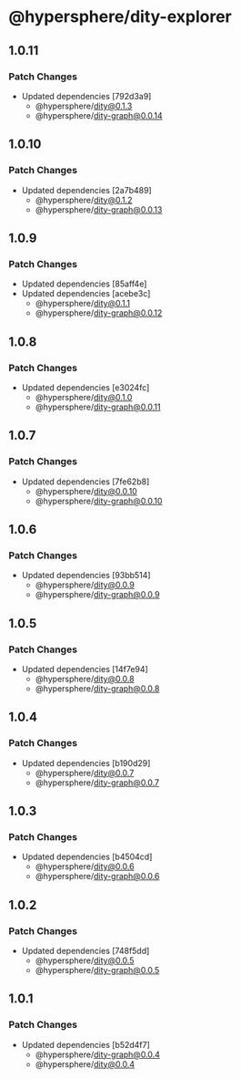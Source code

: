 # @hypersphere/dity-explorer

## 1.0.11

### Patch Changes

- Updated dependencies [792d3a9]
  - @hypersphere/dity@0.1.3
  - @hypersphere/dity-graph@0.0.14

## 1.0.10

### Patch Changes

- Updated dependencies [2a7b489]
  - @hypersphere/dity@0.1.2
  - @hypersphere/dity-graph@0.0.13

## 1.0.9

### Patch Changes

- Updated dependencies [85aff4e]
- Updated dependencies [acebe3c]
  - @hypersphere/dity@0.1.1
  - @hypersphere/dity-graph@0.0.12

## 1.0.8

### Patch Changes

- Updated dependencies [e3024fc]
  - @hypersphere/dity@0.1.0
  - @hypersphere/dity-graph@0.0.11

## 1.0.7

### Patch Changes

- Updated dependencies [7fe62b8]
  - @hypersphere/dity@0.0.10
  - @hypersphere/dity-graph@0.0.10

## 1.0.6

### Patch Changes

- Updated dependencies [93bb514]
  - @hypersphere/dity@0.0.9
  - @hypersphere/dity-graph@0.0.9

## 1.0.5

### Patch Changes

- Updated dependencies [14f7e94]
  - @hypersphere/dity@0.0.8
  - @hypersphere/dity-graph@0.0.8

## 1.0.4

### Patch Changes

- Updated dependencies [b190d29]
  - @hypersphere/dity@0.0.7
  - @hypersphere/dity-graph@0.0.7

## 1.0.3

### Patch Changes

- Updated dependencies [b4504cd]
  - @hypersphere/dity@0.0.6
  - @hypersphere/dity-graph@0.0.6

## 1.0.2

### Patch Changes

- Updated dependencies [748f5dd]
  - @hypersphere/dity@0.0.5
  - @hypersphere/dity-graph@0.0.5

## 1.0.1

### Patch Changes

- Updated dependencies [b52d4f7]
  - @hypersphere/dity-graph@0.0.4
  - @hypersphere/dity@0.0.4
